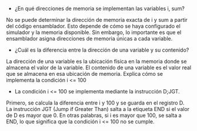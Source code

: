 - ¿En qué direcciones de memoria se implementan las variables i, sum?

No se puede determinar la dirección de memoria exacta de i y sum a partir del código ensamblador. Esto depende de cómo se haya configurado el simulador y la memoria disponible.
Sin embargo, lo importante es que el ensamblador asigna direcciones de memoria únicas a cada variable.

- ¿Cuál es la diferencia entre la dirección de una variable y su contenido?

La dirección de una variable es la ubicación física en la memoria donde se almacena el valor de la variable.
El contenido de una variable es el valor real que se almacena en esa ubicación de memoria.
Explica cómo se implementa la condición i <= 100

- La condición i <= 100 se implementa mediante la instrucción D;JGT.

Primero, se calcula la diferencia entre i y 100 y se guarda en el registro D.
La instrucción JGT (Jump if Greater Than) salta a la etiqueta END si el valor de D es mayor que 0.
En otras palabras, si i es mayor que 100, se salta a END, lo que significa que la condición i <= 100 no se cumple.
